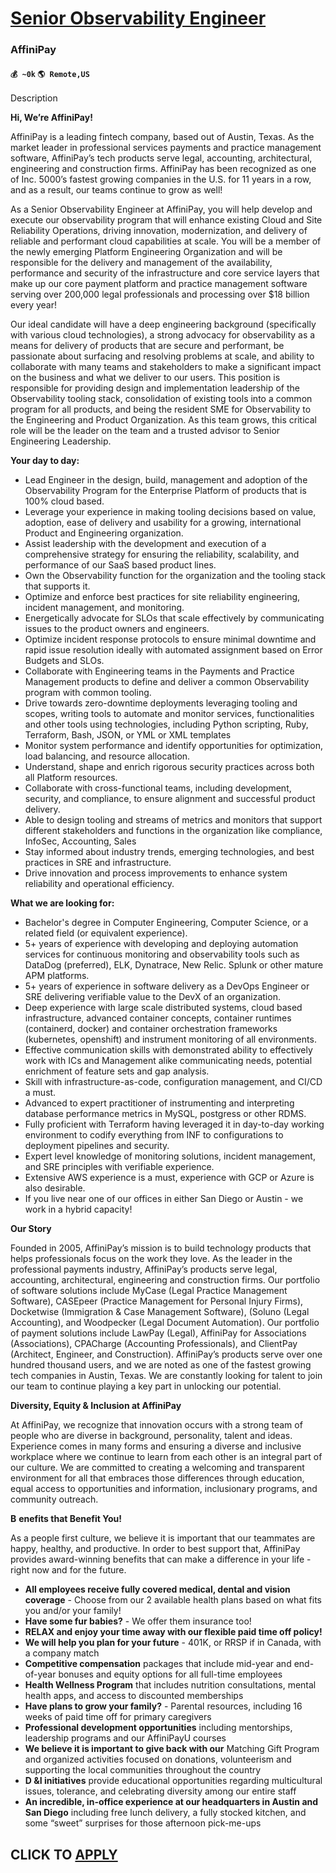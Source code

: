 # [Senior Observability Engineer](https://www.remotewlb.com/apply/senior-observability-engineer-64762)  
### AffiniPay  
#### `💰 ~0k` `🌎 Remote,US`  

Description

**Hi, We’re AffiniPay!**

AffiniPay is a leading fintech company, based out of Austin, Texas. As the market leader in professional services payments and practice management software, AffiniPay’s tech products serve legal, accounting, architectural, engineering and construction firms. AffiniPay has been recognized as one of Inc. 5000’s fastest growing companies in the U.S. for 11 years in a row, and as a result, our teams continue to grow as well!

As a Senior Observability Engineer at AffiniPay, you will help develop and execute our observability program that will enhance existing Cloud and Site Reliability Operations, driving innovation, modernization, and delivery of reliable and performant cloud capabilities at scale. You will be a member of the newly emerging Platform Engineering Organization and will be responsible for the delivery and management of the availability, performance and security of the infrastructure and core service layers that make up our core payment platform and practice management software serving over 200,000 legal professionals and processing over $18 billion every year!

Our ideal candidate will have a deep engineering background (specifically with various cloud technologies), a strong advocacy for observability as a means for delivery of products that are secure and performant, be passionate about surfacing and resolving problems at scale, and ability to collaborate with many teams and stakeholders to make a significant impact on the business and what we deliver to our users. This position is responsible for providing design and implementation leadership of the Observability tooling stack, consolidation of existing tools into a common program for all products, and being the resident SME for Observability to the Engineering and Product Organization. As this team grows, this critical role will be the leader on the team and a trusted advisor to Senior Engineering Leadership.

**Your day to day:**

  * Lead Engineer in the design, build, management and adoption of the Observability Program for the Enterprise Platform of products that is 100% cloud based.
  * Leverage your experience in making tooling decisions based on value, adoption, ease of delivery and usability for a growing, international Product and Engineering organization.
  * Assist leadership with the development and execution of a comprehensive strategy for ensuring the reliability, scalability, and performance of our SaaS based product lines.
  * Own the Observability function for the organization and the tooling stack that supports it.
  * Optimize and enforce best practices for site reliability engineering, incident management, and monitoring.
  * Energetically advocate for SLOs that scale effectively by communicating issues to the product owners and engineers.
  * Optimize incident response protocols to ensure minimal downtime and rapid issue resolution ideally with automated assignment based on Error Budgets and SLOs.
  * Collaborate with Engineering teams in the Payments and Practice Management products to define and deliver a common Observability program with common tooling.
  * Drive towards zero-downtime deployments leveraging tooling and scopes, writing tools to automate and monitor services, functionalities and other tools using technologies, including Python scripting, Ruby, Terraform, Bash, JSON, or YML or XML templates
  * Monitor system performance and identify opportunities for optimization, load balancing, and resource allocation.
  * Understand, shape and enrich rigorous security practices across both all Platform resources.
  * Collaborate with cross-functional teams, including development, security, and compliance, to ensure alignment and successful product delivery.
  * Able to design tooling and streams of metrics and monitors that support different stakeholders and functions in the organization like compliance, InfoSec, Accounting, Sales
  * Stay informed about industry trends, emerging technologies, and best practices in SRE and infrastructure.
  * Drive innovation and process improvements to enhance system reliability and operational efficiency.

**What we are looking for:**

  * Bachelor's degree in Computer Engineering, Computer Science, or a related field (or equivalent experience).
  * 5+ years of experience with developing and deploying automation services for continuous monitoring and observability tools such as DataDog (preferred), ELK, Dynatrace, New Relic. Splunk or other mature APM platforms.
  * 5+ years of experience in software delivery as a DevOps Engineer or SRE delivering verifiable value to the DevX of an organization.
  * Deep experience with large scale distributed systems, cloud based infrastructure, advanced container concepts, container runtimes (containerd, docker) and container orchestration frameworks (kubernetes, openshift) and instrument monitoring of all environments.
  * Effective communication skills with demonstrated ability to effectively work with ICs and Management alike communicating needs, potential enrichment of feature sets and gap analysis.
  * Skill with infrastructure-as-code, configuration management, and CI/CD a must.
  * Advanced to expert practitioner of instrumenting and interpreting database performance metrics in MySQL, postgress or other RDMS.
  * Fully proficient with Terraform having leveraged it in day-to-day working environment to codify everything from INF to configurations to deployment pipelines and security.
  * Expert level knowledge of monitoring solutions, incident management, and SRE principles with verifiable experience. 
  * Extensive AWS experience is a must, experience with GCP or Azure is also desirable.
  * If you live near one of our offices in either San Diego or Austin - we work in a hybrid capacity!

**Our Story**

Founded in 2005, AffiniPay’s mission is to build technology products that helps professionals focus on the work they love. As the leader in the professional payments industry, AffiniPay’s products serve legal, accounting, architectural, engineering and construction firms. Our portfolio of software solutions include MyCase (Legal Practice Management Software), CASEpeer (Practice Management for Personal Injury Firms), Docketwise (Immigration & Case Management Software), (Soluno (Legal Accounting), and Woodpecker (Legal Document Automation). Our portfolio of payment solutions include LawPay (Legal), AffiniPay for Associations (Associations), CPACharge (Accounting Professionals), and ClientPay (Architect, Engineer, and Construction). AffiniPay’s products serve over one hundred thousand users, and we are noted as one of the fastest growing tech companies in Austin, Texas. We are constantly looking for talent to join our team to continue playing a key part in unlocking our potential.

**Diversity, Equity & Inclusion at AffiniPay**

At AffiniPay, we recognize that innovation occurs with a strong team of people who are diverse in background, personality, talent and ideas. Experience comes in many forms and ensuring a diverse and inclusive workplace where we continue to learn from each other is an integral part of our culture. We are committed to creating a welcoming and transparent environment for all that embraces those differences through education, equal access to opportunities and information, inclusionary programs, and community outreach.

**B** **enefits that Benefit You!**

As a people first culture, we believe it is important that our teammates are happy, healthy, and productive. In order to best support that, AffiniPay provides award-winning benefits that can make a difference in your life - right now and for the future.

  * **All employees receive fully covered medical, dental and vision coverage** \- Choose from our 2 available health plans based on what fits you and/or your family!
  * **Have some fur babies?** \- We offer them insurance too!
  * **RELAX and enjoy your time away with our flexible paid time off policy!**
  * **We will help you plan for your future** \- 401K, or RRSP if in Canada, with a company match
  * **Competitive compensation** packages that include mid-year and end-of-year bonuses and equity options for all full-time employees
  * **Health Wellness Program** that includes nutrition consultations, mental health apps, and access to discounted memberships
  * **Have plans to grow your family?** \- Parental resources, including 16 weeks of paid time off for primary caregivers
  * **Professional development opportunities** including mentorships, leadership programs and our AffiniPayU courses
  * **We believe it is important to give back with our** Matching Gift Program and organized activities focused on donations, volunteerism and supporting the local communities throughout the country
  * **D &I initiatives** provide educational opportunities regarding multicultural issues, tolerance, and celebrating diversity among our entire staff
  * **An incredible, in-office experience at our headquarters in Austin and San Diego** including free lunch delivery, a fully stocked kitchen, and some “sweet” surprises for those afternoon pick-me-ups

  
## CLICK TO [APPLY](https://www.remotewlb.com/apply/senior-observability-engineer-64762)

